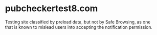 # pubcheckertest8.com
Testing site classified by preload data, but not by Safe Browsing, as one that is known to mislead users into accepting the notification permission.
